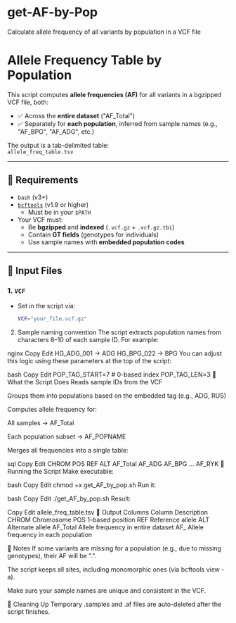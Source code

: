 # get-AF-by-Pop
Calculate allele frequency of all variants by population in a VCF file
# Allele Frequency Table by Population

This script computes **allele frequencies (AF)** for all variants in a bgzipped VCF file, both:

- ✅ Across the **entire dataset** ("AF_Total")
- ✅ Separately for **each population**, inferred from sample names (e.g., "AF_BPG", "AF_ADG", etc.)

The output is a tab-delimited table:  
`allele_freq_table.tsv`

---

## 🔧 Requirements

- `bash` (v3+)
- [`bcftools`](https://samtools.github.io/bcftools/) (v1.9 or higher)
  - Must be in your `$PATH`
- Your VCF must:
  - Be **bgzipped** and **indexed** (`.vcf.gz` + `.vcf.gz.tbi`)
  - Contain **GT fields** (genotypes for individuals)
  - Use sample names with **embedded population codes**

---

## 📁 Input Files

### 1. `VCF`

- Set in the script via:

  ```bash
  VCF="your_file.vcf.gz"
2. Sample naming convention
The script extracts population names from characters 8–10 of each sample ID.
For example:

nginx
Copy
Edit
HG_ADG_001  →  ADG
HG_BPG_022  →  BPG
You can adjust this logic using these parameters at the top of the script:

bash
Copy
Edit
POP_TAG_START=7     # 0-based index
POP_TAG_LEN=3
🧪 What the Script Does
Reads sample IDs from the VCF

Groups them into populations based on the embedded tag (e.g., ADG, RUS)

Computes allele frequency for:

All samples → AF_Total

Each population subset → AF_POPNAME

Merges all frequencies into a single table:

sql
Copy
Edit
CHROM  POS  REF  ALT  AF_Total  AF_ADG  AF_BPG  …  AF_RYK
🚀 Running the Script
Make executable:

bash
Copy
Edit
chmod +x get_AF_by_pop.sh
Run it:

bash
Copy
Edit
./get_AF_by_pop.sh
Result:

Copy
Edit
allele_freq_table.tsv
📌 Output Columns
Column	Description
CHROM	Chromosome
POS	1-based position
REF	Reference allele
ALT	Alternate allele
AF_Total	Allele frequency in entire dataset
AF_<POP>	Allele frequency in each population

🧠 Notes
If some variants are missing for a population (e.g., due to missing genotypes), their AF will be ".".

The script keeps all sites, including monomorphic ones (via bcftools view -a).

Make sure your sample names are unique and consistent in the VCF.

🧼 Cleaning Up
Temporary .samples and .af files are auto-deleted after the script finishes.
